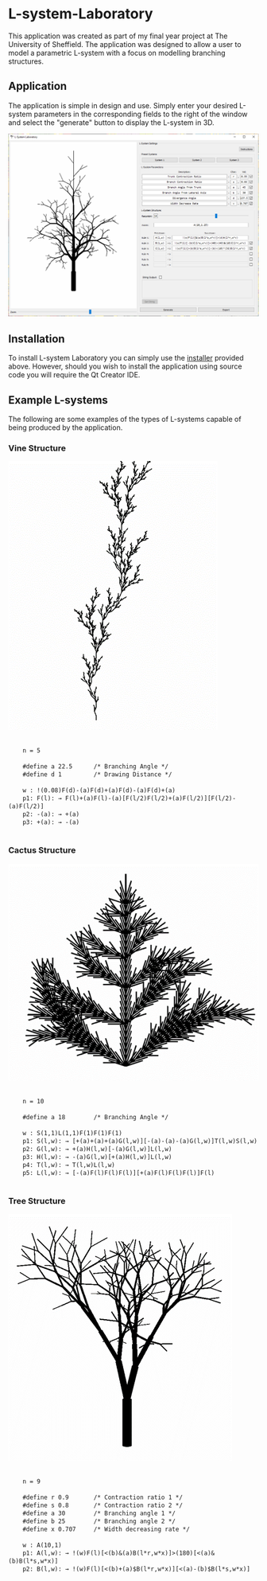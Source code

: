 # L-system-Laboratory

This application was created as part of my final year project at The University of Sheffield. The application was designed to allow a user to model a parametric L-system with a focus on modelling branching structures.

## Application

The application is simple in design and use. Simply enter your desired L-system parameters in the corresponding fields to the right of the window and select the "generate" button to display the L-system in 3D.

![L-system-Laboratory Application](https://github.com/AidenJefferson/L-system-Laboratory/blob/main/images/application.png)


## Installation

To install L-system Laboratory you can simply use the [installer](https://github.com/AidenJefferson/L-system-Laboratory/blob/main/Installer/L-system-Laboratory.exe) provided above. However, should you wish to install the application using source code you will require the Qt Creator IDE.

## Example L-systems

The following are some examples of the types of L-systems capable of being produced by the application.

### Vine Structure 

![Vine L-system](https://github.com/AidenJefferson/L-system-Laboratory/blob/main/images/vine.png)

```
    
    n = 5
    
    #define a 22.5      /* Branching Angle */
    #define d 1         /* Drawing Distance */
    
    w : !(0.08)F(d)-(a)F(d)+(a)F(d)-(a)F(d)+(a)
    p1: F(l): → F(l)+(a)F(l)-(a)[F(l/2)F(l/2)+(a)F(l/2)][F(l/2)-(a)F(l/2)]
    p2: -(a): → +(a)
    p3: +(a): → -(a)
    
```

### Cactus Structure 

![Cactus L-system](https://github.com/AidenJefferson/L-system-Laboratory/blob/main/images/cactus.png)

```
    
    n = 10
    
    #define a 18        /* Branching Angle */
    
    w : S(1,1)L(1,1)F(1)F(1)F(1)
    p1: S(l,w): → [+(a)+(a)+(a)G(l,w)][-(a)-(a)-(a)G(l,w)]T(l,w)S(l,w)
    p2: G(l,w): → +(a)H(l,w)[-(a)G(l,w)]L(l,w)
    p3: H(l,w): → -(a)G(l,w)[+(a)H(l,w)]L(l,w)
    p4: T(l,w): → T(l,w)L(l,w)
    p5: L(l,w): → [-(a)F(l)F(l)F(l)][+(a)F(l)F(l)F(l)]F(l)
    
```

### Tree Structure 

![Tree L-system](https://github.com/AidenJefferson/L-system-Laboratory/blob/main/images/tree.png)

```
    
    n = 9
    
    #define r 0.9       /* Contraction ratio 1 */
    #define s 0.8       /* Contraction ratio 2 */
    #define a 30        /* Branching angle 1 */
    #define b 25        /* Branching angle 2 */
    #define x 0.707     /* Width decreasing rate */
    
    w : A(10,1)
    p1: A(l,w): → !(w)F(l)[<(b)&(a)B(l*r,w*x)]>(180)[<(a)&(b)B(l*s,w*x)]
    p2: B(l,w): → !(w)F(l)[<(b)+(a)$B(l*r,w*x)][<(a)-(b)$B(l*s,w*x)]
    
```
